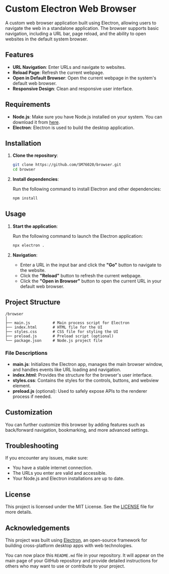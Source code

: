 
# Custom Electron Web Browser

A custom web browser application built using Electron, allowing users to navigate the web in a standalone application. The browser supports basic navigation, including a URL bar, page reload, and the ability to open websites in the default system browser.

## Features

- **URL Navigation**: Enter URLs and navigate to websites.
- **Reload Page**: Refresh the current webpage.
- **Open in Default Browser**: Open the current webpage in the system's default web browser.
- **Responsive Design**: Clean and responsive user interface.

## Requirements

- **Node.js**: Make sure you have Node.js installed on your system. You can download it from [here](https://nodejs.org/).
- **Electron**: Electron is used to build the desktop application.

## Installation

1. **Clone the repository**:

   ```bash
   git clone https://github.com/SM76020/browser.git
   cd browser
   ```

2. **Install dependencies**:

   Run the following command to install Electron and other dependencies:

   ```bash
   npm install
   ```

## Usage

1. **Start the application**:

   Run the following command to launch the Electron application:

   ```bash
   npx electron .
   ```

2. **Navigation**:

   - Enter a URL in the input bar and click the **"Go"** button to navigate to the website.
   - Click the **"Reload"** button to refresh the current webpage.
   - Click the **"Open in Browser"** button to open the current URL in your default web browser.

## Project Structure

```
/browser
│
├── main.js          # Main process script for Electron
├── index.html       # HTML file for the UI
├── styles.css       # CSS file for styling the UI
├── preload.js       # Preload script (optional)
└── package.json     # Node.js project file
```

### File Descriptions

- **main.js**: Initializes the Electron app, manages the main browser window, and handles events like URL loading and navigation.
- **index.html**: Provides the structure for the browser's user interface.
- **styles.css**: Contains the styles for the controls, buttons, and webview element.
- **preload.js** (optional): Used to safely expose APIs to the renderer process if needed.

## Customization

You can further customize this browser by adding features such as back/forward navigation, bookmarking, and more advanced settings.

## Troubleshooting

If you encounter any issues, make sure:
- You have a stable internet connection.
- The URLs you enter are valid and accessible.
- Your Node.js and Electron installations are up to date.

## License

This project is licensed under the MIT License. See the [LICENSE](LICENSE) file for more details.

## Acknowledgements

This project was built using [Electron](https://www.electronjs.org/), an open-source framework for building cross-platform desktop apps with web technologies.

You can now place this `README.md` file in your repository. It will appear on the main page of your GitHub repository and provide detailed instructions for others who may want to use or contribute to your project.
